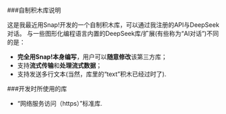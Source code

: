 ###自制积木库说明

这是我最近用Snap!开发的一个自制积木库，可以通过我注册的API与DeepSeek对话。
与一些图形化编程语言内置的DeepSeek库/扩展(有些称为“AI对话”)不同的是：
- **完全用Snap!本身编写**，用户可以**随意修改**该第三方库；
- 支持**流式传输**和**处理流式数据**；
- 支持发送多行文本(当然，库里的“text”积木已经过时了).

###开发时所使用的库
- “网络服务访问（https）”标准库.
